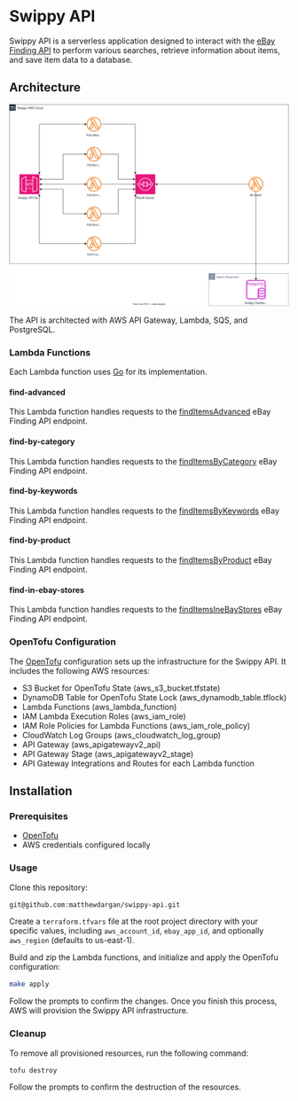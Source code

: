 # Swippy API

Swippy API is a serverless application designed to interact with the [eBay Finding API](https://developer.ebay.com/api-docs/user-guides/static/finding-user-guide-landing.html) to perform various searches, retrieve information about items, and save item data to a database.

## Architecture

![Architecture Diagram](docs/swippy_architecture.drawio.svg)

The API is architected with AWS API Gateway, Lambda, SQS, and PostgreSQL.

### Lambda Functions

Each Lambda function uses [Go](https://go.dev) for its implementation.

#### find-advanced

This Lambda function handles requests to the [findItemsAdvanced](https://developer.ebay.com/Devzone/finding/CallRef/findItemsAdvanced.html) eBay Finding API endpoint.

#### find-by-category

This Lambda function handles requests to the [findItemsByCategory](https://developer.ebay.com/Devzone/finding/CallRef/findItemsByCategory.html) eBay Finding API endpoint.

#### find-by-keywords

This Lambda function handles requests to the [findItemsByKeywords](https://developer.ebay.com/Devzone/finding/CallRef/findItemsByKeywords.html) eBay Finding API endpoint.

#### find-by-product

This Lambda function handles requests to the [findItemsByProduct](https://developer.ebay.com/Devzone/finding/CallRef/findItemsByProduct.html) eBay Finding API endpoint.

#### find-in-ebay-stores

This Lambda function handles requests to the [findItemsIneBayStores](https://developer.ebay.com/Devzone/finding/CallRef/findItemsIneBayStores.html) eBay Finding API endpoint.

### OpenTofu Configuration

The [OpenTofu](https://opentofu.org) configuration sets up the infrastructure for the Swippy API. It includes the following AWS resources:

- S3 Bucket for OpenTofu State (aws_s3_bucket.tfstate)
- DynamoDB Table for OpenTofu State Lock (aws_dynamodb_table.tflock)
- Lambda Functions (aws_lambda_function)
- IAM Lambda Execution Roles (aws_iam_role)
- IAM Role Policies for Lambda Functions (aws_iam_role_policy)
- CloudWatch Log Groups (aws_cloudwatch_log_group)
- API Gateway (aws_apigatewayv2_api)
- API Gateway Stage (aws_apigatewayv2_stage)
- API Gateway Integrations and Routes for each Lambda function

## Installation

### Prerequisites

- [OpenTofu](https://opentofu.org/docs/intro/install/)
- AWS credentials configured locally

### Usage

Clone this repository:

```sh
git@github.com:matthewdargan/swippy-api.git
```

Create a `terraform.tfvars` file at the root project directory with your specific values, including `aws_account_id`, `ebay_app_id`, and optionally `aws_region` (defaults to us-east-1).

Build and zip the Lambda functions, and initialize and apply the OpenTofu configuration:

```sh
make apply
```

Follow the prompts to confirm the changes. Once you finish this process, AWS will provision the Swippy API infrastructure.

### Cleanup

To remove all provisioned resources, run the following command:

```sh
tofu destroy
```

Follow the prompts to confirm the destruction of the resources.
